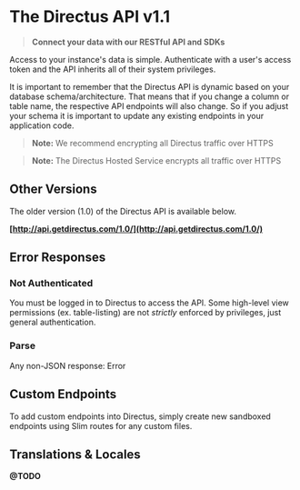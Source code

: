 # The Directus API v1.1

> **Connect your data with our RESTful API and SDKs**

Access to your instance's data is simple. Authenticate with a user's access token and the API inherits all of their system privileges.

It is important to remember that the Directus API is dynamic based on your database schema/architecture. That means that if you change a column or table name, the respective API endpoints will also change. So if you adjust your schema it is important to update any existing endpoints in your application code.

>  **Note:** We recommend encrypting all Directus traffic over HTTPS

>  **Note:** The Directus Hosted Service encrypts all traffic over HTTPS

## Other Versions
The older version (1.0) of the Directus API is available below.

**[http://api.getdirectus.com/1.0/](http://api.getdirectus.com/1.0/)**

## Error Responses

### Not Authenticated
You must be logged in to Directus to access the API. Some high-level view permissions (ex. table-listing) are not *strictly* enforced by privileges, just general authentication.

### Parse
Any non-JSON response: Error

## Custom Endpoints
To add custom endpoints into Directus, simply create new sandboxed endpoints using Slim routes for any custom files.

## Translations & Locales

**@TODO**
